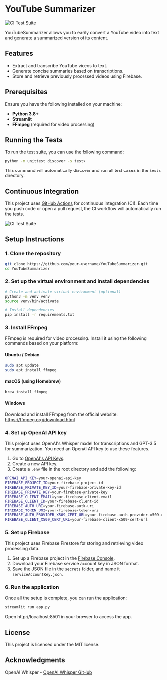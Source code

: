 
# YouTube Summarizer

![CI Test Suite](https://github.com/Andy-H-Nguyen/youtube-summarizer/actions/workflows/ci.yml/badge.svg)

YouTubeSummarizer allows you to easily convert a YouTube video into text and generate a summarized version of its content.

## Features
- Extract and transcribe YouTube videos to text.
- Generate concise summaries based on transcriptions.
- Store and retrieve previously processed videos using Firebase.

## Prerequisites
Ensure you have the following installed on your machine:
- **Python 3.8+**
- **Streamlit**
- **FFmpeg** (required for video processing)

## Running the Tests

To run the test suite, you can use the following command:

```bash
python -m unittest discover -s tests
```

This command will automatically discover and run all test cases in the `tests` directory.

## Continuous Integration

This project uses [GitHub Actions](https://github.com/features/actions) for continuous integration (CI). Each time you push code or open a pull request, the CI workflow will automatically run the tests.

![CI Test Suite](https://github.com/Andy-H-Nguyen/youtube-summarizer/actions/workflows/ci.yml/badge.svg)

## Setup Instructions

### 1. Clone the repository
```bash
git clone https://github.com/your-username/YouTubeSummarizer.git
cd YouTubeSummarizer
```

### 2. Set up the virtual environment and install dependencies
```bash
# Create and activate virtual environment (optional)
python3 -m venv venv
source venv/bin/activate

# Install dependencies
pip install -r requirements.txt
```

### 3. Install FFmpeg
FFmpeg is required for video processing. Install it using the following commands based on your platform:

#### Ubuntu / Debian
```bash
sudo apt update
sudo apt install ffmpeg
```

#### macOS (using Homebrew)
```bash
brew install ffmpeg
```

#### Windows
Download and install FFmpeg from the official website: https://ffmpeg.org/download.html

### 4. Set up OpenAI API key

This project uses OpenAI's Whisper model for transcriptions and GPT-3.5 for summarization. You need an OpenAI API key to use these features.

1. Go to [OpenAI's API Keys](https://beta.openai.com/account/api-keys).
2. Create a new API key.
3. Create a `.env` file in the root directory and add the following:

```bash
OPENAI_API_KEY=your-openai-api-key
FIREBASE_PROJECT_ID=your-firebase-project-id
FIREBASE_PRIVATE_KEY_ID=your-firebase-private-key-id
FIREBASE_PRIVATE_KEY=your-firebase-private-key
FIREBASE_CLIENT_EMAIL=your-firebase-client-email
FIREBASE_CLIENT_ID=your-firebase-client-id
FIREBASE_AUTH_URI=your-firebase-auth-uri
FIREBASE_TOKEN_URI=your-firebase-token-uri
FIREBASE_AUTH_PROVIDER_X509_CERT_URL=your-firebase-auth-provider-x509-cert-url
FIREBASE_CLIENT_X509_CERT_URL=your-firebase-client-x509-cert-url
```

### 5. Set up Firebase

This project uses Firebase Firestore for storing and retrieving video processing data.

1. Set up a Firebase project in the [Firebase Console](https://console.firebase.google.com/).
2. Download your Firebase service account key in JSON format.
3. Save the JSON file in the `secrets` folder, and name it `serviceAccountKey.json`.

### 6. Run the application
Once all the setup is complete, you can run the application:
```bash
streamlit run app.py
```

Open http://localhost:8501 in your browser to access the app.

## License

This project is licensed under the MIT license.

## Acknowledgments

OpenAI Whisper - [OpenAI Whisper GitHub](https://github.com/openai/whisper)
